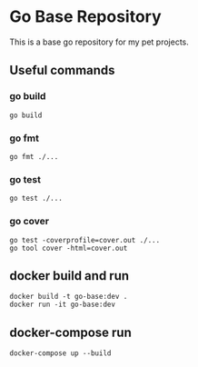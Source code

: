 # Go Base Repository
This is a base go repository for my pet projects.
## Useful commands
### go build
```shell
go build
```
### go fmt
```shell
go fmt ./...
```
### go test
```shell
go test ./...
```
### go cover
```shell
go test -coverprofile=cover.out ./...
go tool cover -html=cover.out
```
## docker build and run
```shell
docker build -t go-base:dev .
docker run -it go-base:dev
```
## docker-compose run
```shell
docker-compose up --build
```